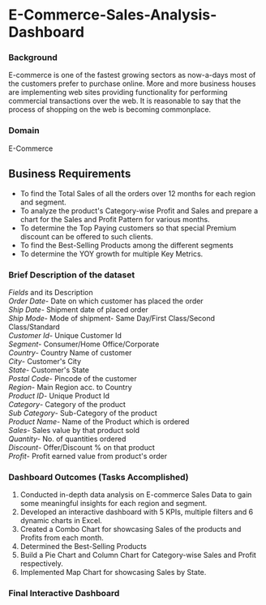 # E-Commerce-Sales-Analysis-Dashboard
### Background
E-commerce is one of the fastest growing sectors as now-a-days most of the customers prefer to purchase online. More and more business houses are implementing web sites providing functionality for performing commercial transactions over the web. It is reasonable to say that the process of shopping on the web is becoming commonplace.

### Domain
E-Commerce

## Business Requirements
*	To find the Total Sales of all the orders over 12 months for each region and segment.
*	To analyze the product's Category-wise Profit and Sales and prepare a chart for the Sales and Profit Pattern for various months.
*	To determine the Top Paying customers so that special Premium discount can be offered to such clients.
*	To find the Best-Selling Products among the different segments
*	To determine the YOY growth for multiple Key Metrics.

### Brief Description of the dataset
_Fields_ and its Description <br>
_Order Date_- Date on which customer has placed the order<br>
_Ship Date_-  Shipment date of placed order<br>
_Ship Mode_-   Mode of shipment- Same Day/First Class/Second Class/Standard<br>
_Customer Id_- Unique Customer Id<br>
_Segment_-  Consumer/Home Office/Corporate<br>
_Country_- Country Name of customer<br>
_City_- Customer's City<br>
_State_- Customer's State<br>
_Postal Code_- Pincode of the customer<br>
_Region_- Main Region acc. to Country<br>
_Product ID_- Unique Product Id<br>
_Category_- Category of the product<br>
_Sub Category_- Sub-Category of the product<br>
_Product Name_- Name of the Product which is ordered<br>
_Sales_- Sales value by that product sold<br>
_Quantity_- No. of quantities ordered<br>
_Discount_- Offer/Discount % on that product<br>
_Profit_- Profit earned value from product's order <br>

### Dashboard Outcomes (Tasks Accomplished)
1.	Conducted in-depth data analysis on E-commerce Sales Data to gain some meaningful insights for each region and segment.
2.	Developed an interactive dashboard with 5 KPIs, multiple filters and 6 dynamic charts in Excel.
3.	Created a Combo Chart for showcasing Sales of the products and Profits from each month.
4.	Determined the Best-Selling Products
5.	Build a Pie Chart and Column Chart for Category-wise Sales and Profit respectively.
6.	Implemented Map Chart for showcasing Sales by State.

### Final Interactive Dashboard
